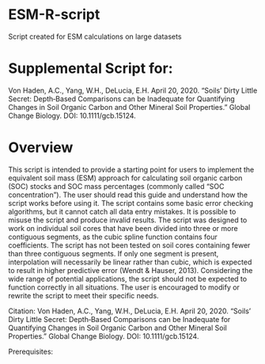# ESM-R-script
Script created for ESM calculations on large datasets

# Supplemental Script for:
Von Haden, A.C., Yang, W.H., DeLucia, E.H. April 20, 2020. “Soils’ Dirty Little Secret: Depth‐Based Comparisons can be Inadequate for Quantifying Changes in Soil Organic Carbon and Other Mineral Soil Properties.” Global Change Biology. DOI: 10.1111/gcb.15124.

# Overview
This script is intended to provide a starting point for users to implement the equivalent soil mass
(ESM) approach for calculating soil organic carbon (SOC) stocks and SOC mass percentages
(commonly called “SOC concentration”). The user should read this guide and understand how
the script works before using it. The script contains some basic error checking algorithms, but it
cannot catch all data entry mistakes. It is possible to misuse the script and produce invalid
results. The script was designed to work on individual soil cores that have been divided into
three or more contiguous segments, as the cubic spline function contains four coefficients. The
script has not been tested on soil cores containing fewer than three contiguous segments. If only
one segment is present, interpolation will necessarily be linear rather than cubic, which is
expected to result in higher predictive error (Wendt & Hauser, 2013). Considering the wide
range of potential applications, the script should not be expected to function correctly in all
situations. The user is encouraged to modify or rewrite the script to meet their specific needs.



Citation: Von Haden, A.C., Yang, W.H., DeLucia, E.H. April 20, 2020. “Soils’ Dirty Little Secret: Depth‐Based Comparisons can be Inadequate for Quantifying Changes in Soil Organic Carbon and Other Mineral Soil Properties.” Global Change Biology. DOI: 10.1111/gcb.15124.

Prerequisites:
